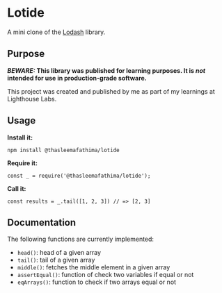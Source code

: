 # Lotide

A mini clone of the [Lodash](https://lodash.com) library.

## Purpose

**_BEWARE:_ This library was published for learning purposes. It is _not_ intended for use in production-grade software.**

This project was created and published by me as part of my learnings at Lighthouse Labs. 

## Usage

**Install it:**

`npm install @thasleemafathima/lotide`

**Require it:**

`const _ = require('@thasleemafathima/lotide');`

**Call it:**

`const results = _.tail([1, 2, 3]) // => [2, 3]`

## Documentation

The following functions are currently implemented:

* `head()`: head of a given array
* `tail()`: tail of a given array
* `middle()`: fetches the middle element in a given array
* `assertEqual()`: function of check two variables if equal or not
* `eqArrays()`:  function to check if two arrays equal or not
